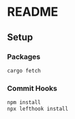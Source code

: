 # README

## Setup

### Packages
```sh
cargo fetch
```

### Commit Hooks
```sh
npm install
npx lefthook install
```
